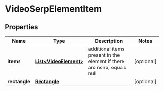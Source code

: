 

# VideoSerpElementItem


## Properties

| Name | Type | Description | Notes |
|------------ | ------------- | ------------- | -------------|
|**items** | [**List&lt;VideoElement&gt;**](VideoElement.md) | additional items present in the element if there are none, equals null |  [optional] |
|**rectangle** | [**Rectangle**](Rectangle.md) |  |  [optional] |



